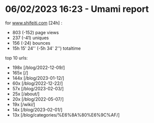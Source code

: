 # 06/02/2023 16:23 - Umami report
for www.shifeiti.com [24h] :

 - 803 (-152) page views
 - 237 (-41) uniques
 - 156 (-24) bounces
 - 15h 15' 24'' (-5h 34' 2'') totaltime


top 10 urls:
 - 198x [/blog/2022-12-09/]
 - 165x [/]
 - 144x [/blog/2023-01-12/]
 - 60x [/blog/2022-12-22/]
 - 57x [/blog/2023-02-03/]
 - 25x [/about/]
 - 20x [/blog/2022-05-07/]
 - 19x [/wiki/]
 - 14x [/blog/2023-02-01/]
 - 13x [/blog/categories/%E6%8A%80%E6%9C%AF/]


